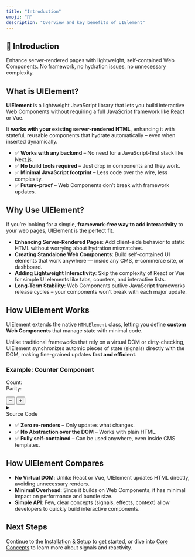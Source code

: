```yaml
---
title: "Introduction"
emoji: "📘"
description: "Overview and key benefits of UIElement"
---
```


<section class="hero">

# 📘 Introduction

<p class="lead">Enhance server-rendered pages with lightweight, self-contained Web Components. No framework, no hydration issues, no unnecessary complexity.</p>
</section>

<section>

## What is UIElement?

**UIElement** is a lightweight JavaScript library that lets you build interactive Web Components without requiring a full JavaScript framework like React or Vue.

It **works with your existing server-rendered HTML**, enhancing it with stateful, reusable components that hydrate automatically – even when inserted dynamically.

* ✅ **Works with any backend** – No need for a JavaScript-first stack like Next.js.
* ✅ **No build tools required** – Just drop in components and they work.
* ✅ **Minimal JavaScript footprint** – Less code over the wire, less complexity.
* ✅ **Future-proof** – Web Components don’t break with framework updates.

</section>

<section>

## Why Use UIElement?

If you’re looking for a simple, **framework-free way to add interactivity** to your web pages, UIElement is the perfect fit.

* **Enhancing Server-Rendered Pages**: Add client-side behavior to static HTML without worrying about hydration mismatches.
* **Creating Standalone Web Components**: Build self-contained UI elements that work anywhere — inside any CMS, e-commerce site, or dashboard.
* **Adding Lightweight Interactivity**: Skip the complexity of React or Vue for simple UI elements like tabs, counters, and interactive lists.
* **Long-Term Stability**: Web Components outlive JavaScript frameworks release cycles – your components won’t break with each major update.

</section>

<section>

## How UIElement Works

UIElement extends the native `HTMLElement` class, letting you define **custom Web Components** that manage state with minimal code.

Unlike traditional frameworks that rely on a virtual DOM or dirty-checking, UIElement synchronizes automic pieces of state (signals) directly with the DOM, making fine-grained updates **fast and efficient**.

### Example: Counter Component

<component-demo>
<div class="preview">
<my-counter count="42">
<p>
Count: <span class="count"></span><br>
Parity: <span class="parity"></span>
</p>
<button type="button" class="decrement">−</button>
<button type="button" class="increment">+</button>
</my-counter>
</div>
<accordion-panel collapsible>
<details>
<summary>
<div class="summary">Source Code</div>
</summary>
<lazy-load src="./examples/my-counter.html">
<p class="loading">Loading...</p>
</lazy-load>
</details>
</accordion-panel>
</component-demo>

* ✅ **Zero re-renders** – Only updates what changes.
* ✅ **No Abstraction over the DOM** – Works with plain HTML.
* ✅ **Fully self-contained** – Can be used anywhere, even inside CMS templates.

<section>

## How UIElement Compares

* **No Virtual DOM**: Unlike React or Vue, UIElement updates HTML directly, avoiding unnecessary renders.
* **Minimal Overhead**: Since it builds on Web Components, it has minimal impact on performance and bundle size.
* **Simple API**: Few, clear concepts (signals, effects, context) allow developers to quickly build interactive components.

</section>
		  
<section>

## Next Steps

Continue to the [Installation & Setup](installation-setup.html) to get started, or dive into [Core Concepts](core-concepts.html) to learn more about signals and reactivity.

</section>